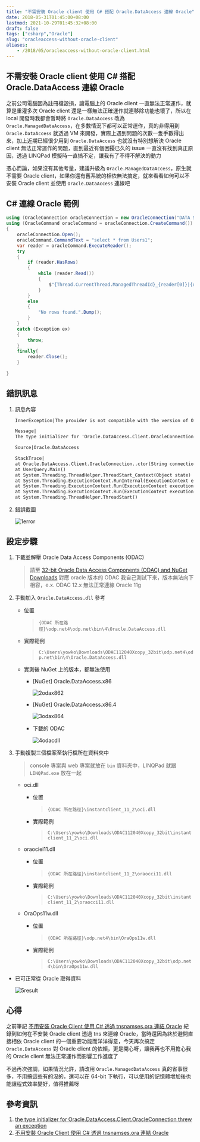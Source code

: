```yaml
---
title: "不需安裝 Oracle client 使用 C# 搭配 Oracle.DataAccess 連線 Oracle"
date: 2018-05-31T01:45:00+08:00
lastmod: 2021-10-29T01:45:32+08:00
draft: false
tags: ["csharp","Oracle"]
slug: "oracleaccess-without-oracle-client"
aliases:
    - /2018/05/oracleaccess-without-oracle-client.html
---
```

## 不需安裝 Oracle client 使用 C# 搭配 Oracle.DataAccess 連線 Oracle

之前公司電腦因為註冊檔毀損，讓電腦上的 Oracle client 一直無法正常運作，就算是重灌多次 Oracle client 還是一樣無法正確運作就連移除功能也壞了，所以在 local 開發時我都會暫時將 `Oracle.DataAccess` 改為 `Oracle.ManagedDataAccess`，在多數情況下都可以正常運作，真的非得用到 `Oracle.DataAccess` 就透過 VM 來開發，實際上遇到問題的次數一隻手數得出來，加上近期已經很少用到 `Oracle.DataAccess` 也就沒有特別想解決 Oracle client 無法正常運作的問題，直到最近有個困擾已久的 issue 一直沒有找到真正原因，透過 LINQPad 模擬時一直搞不定，讓我有了不得不解決的動力

憑心而論，如果沒有其他考量，建議升級為 `Oracle.ManagedDataAccess`，原生就不需要 Oracle client，如果你還有舊系統的相依無法搞定，就來看看如何可以不安裝 Oracle client 並使用 `Oracle.DataAccess` 連線吧

## C# 連線 Oracle 範例

```cs
using (OracleConnection oracleConnection = new OracleConnection("DATA SOURCE=localhost:1521/xe;PASSWORD=password;PERSIST SECURITY INFO=True;USER ID=TEST"))
using (OracleCommand oracleCommand = oracleConnection.CreateCommand())
{
    oracleConnection.Open();
    oracleCommand.CommandText = "select * from Users1";
    var reader = oracleCommand.ExecuteReader();
    try
    {
        if (reader.HasRows)
        {
            while (reader.Read())
            {
                $"{Thread.CurrentThread.ManagedThreadId}_{reader[0]}|{reader[1]}|{reader[2]}".Dump();
            }
        }
        else
        {
            "No rows found.".Dump();
        }
    }
    catch (Exception ex)
    {
        throw;
    }
    finally{
        reader.Close();    
    }
    
}
```

## 錯訊訊息

1. 訊息內容

    ```txt
    InnerException|The provider is not compatible with the version of Oracle client 

    Message|
    The type initializer for 'Oracle.DataAccess.Client.OracleConnection' threw an exception. 

    Source|Oracle.DataAccess 

    StackTrace|
    at Oracle.DataAccess.Client.OracleConnection..ctor(String connectionString)
    at UserQuery.Main()
    at System.Threading.ThreadHelper.ThreadStart_Context(Object state)
    at System.Threading.ExecutionContext.RunInternal(ExecutionContext executionContext, ContextCallback callback, Object state, Boolean preserveSyncCtx)
    at System.Threading.ExecutionContext.Run(ExecutionContext executionContext, ContextCallback callback, Object state, Boolean preserveSyncCtx)
    at System.Threading.ExecutionContext.Run(ExecutionContext executionContext, ContextCallback callback, Object state)
    at System.Threading.ThreadHelper.ThreadStart() 
    ```

2. 錯誤截圖

    ![1error](https://user-images.githubusercontent.com/3851540/40736952-00f94d48-6472-11e8-90d3-234abfd9f425.png)

## 設定步驟

1. 下載並解壓 Oracle Data Access Components (ODAC)

    > 請至 [32-bit Oracle Data Access Components (ODAC) and NuGet Downloads](http://www.oracle.com/technetwork/database/windows/downloads/utilsoft-087491.html) 對應 oracle 版本的 ODAC
    > 我自己測試下來，版本無法向下相容，e.x. ODAC 12.x 無法正常連線 Oracle 11g

2. 手動加入 `Oracle.DataAccess.dll` 參考
    - 位置

        > `{ODAC 所在路徑}\odp.net4\odp.net\bin\4\Oracle.DataAccess.dll`

    - 實際範例

        >`C:\Users\yowko\Downloads\ODAC112040Xcopy_32bit\odp.net4\odp.net\bin\4\Oracle.DataAccess.dll`

    - 實測後 NuGet 上的版本，都無法使用
        - [NuGet] Oracle.DataAccess.x86

            ![2odax862](https://user-images.githubusercontent.com/3851540/40736953-012dd8f6-6472-11e8-9fe7-42e8e5c50453.png)

        - [NuGet] Oracle.DataAccess.x86.4

            ![3odax864](https://user-images.githubusercontent.com/3851540/40736954-01629d8e-6472-11e8-992c-5bd18006f89b.png)

        - 下載的 ODAC

            ![4odacdll](https://user-images.githubusercontent.com/3851540/40736955-0192bdb6-6472-11e8-8f4b-08ef12151f0c.png)

3. 手動複製三個檔案至執行檔所在資料夾中
    > console 專案與 web 專案就放在 `bin` 資料夾中，LINQPad 就跟 `LINQPad.exe` 放在一起
    - oci.dll
        - 位置

            >`{ODAC 所在路徑}\instantclient_11_2\oci.dll`

        - 實際範例

            > `C:\Users\yowko\Downloads\ODAC112040Xcopy_32bit\instantclient_11_2\oci.dll`

    - oraociei11.dll
        - 位置

            >`{ODAC 所在路徑}\instantclient_11_2\oraocci11.dll`

        - 實際範例

            > `C:\Users\yowko\Downloads\ODAC112040Xcopy_32bit\instantclient_11_2\oraocci11.dll`

    - OraOps11w.dll
        - 位置

            >`{ODAC 所在路徑}\odp.net4\bin\OraOps11w.dll`

        - 實際範例

            >`C:\Users\yowko\Downloads\ODAC112040Xcopy_32bit\odp.net4\bin\OraOps11w.dll`

- 已可正常從 Oracle 取得資料

    ![5result](https://user-images.githubusercontent.com/3851540/40736956-01c3dcb6-6472-11e8-9902-14ccc1378af7.png)

## 心得

之前筆記 [不用安裝 Oracle Client 使用 C# 透過 tnsnamses.ora 連結 Oracle](/c-sharp-oracle-tns-without-client) 紀錄到如何在不安裝 Oracle client 透過 tns 來連線 Oracle，當時還因為終於避開直接相依 Oracle client 的一個重要功能而洋洋得意，今天再次搞定 `Oracle.DataAccess` 對 Oracle client 的依賴，更是開心呀，讓我再也不用擔心我的 Oracle client 無法正常運作而影響工作進度了

不過再次強調，如果情況允許，請改用 `Oracle.ManagedDataAccess` 真的省事很多，不用搞這些有的沒的，還可以在 64-bit 下執行，可以使用的記憶體增加後也能讓程式效率變好，值得推薦呀

## 參考資訊

1. [the type initializer for Oracle.DataAccess.Client.OracleConnection threw an exception](https://www.daniweb.com/programming/software-development/threads/372248/the-type-initializer-for-oracle-dataaccess-client-oracleconnection-threw-an-exception)
2. [不用安裝 Oracle Client 使用 C# 透過 tnsnamses.ora 連結 Oracle](/c-sharp-oracle-tns-without-client)
